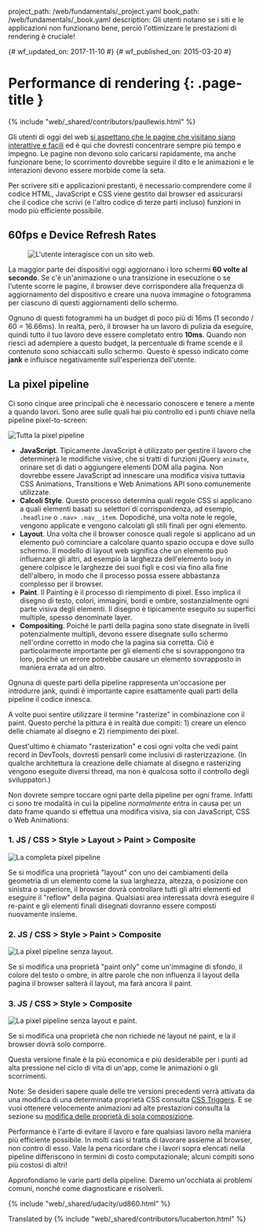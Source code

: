 project_path: /web/fundamentals/_project.yaml
book_path: /web/fundamentals/_book.yaml
description: Gli utenti notano se i siti e le applicazioni non funzionano bene, perciò l'ottimizzare le prestazioni di rendering è cruciale!

{# wf_updated_on: 2017-11-10 #}
{# wf_published_on: 2015-03-20 #}

# Performance di rendering {: .page-title }

{% include "web/_shared/contributors/paullewis.html" %}

Gli utenti di oggi del web
[si aspettano che le pagine che visitano siano interattive e facili](https://paul.kinlan.me/what-news-readers-want/)
ed è qui che dovresti concentrare sempre più tempo e impegno. Le pagine
non devono solo caricarsi rapidamente, ma anche funzionare bene; lo
scorrimento dovrebbe seguire il dito e le animazioni e le interazioni
devono essere morbide come la seta.

Per scrivere siti e applicazioni prestanti, è necessario comprendere
come il codice HTML, JavaScript e CSS viene gestito dal browser ed
assicurarsi che il codice che scrivi (e l'altro codice di terze parti
incluso) funzioni in modo più efficiente possibile.

## 60fps e Device Refresh Rates

<div class="attempt-right">
  <figure>
    <img src="images/intro/response.jpg" alt="L'utente interagisce con un sito web.">
  </figure>
</div>

La maggior parte dei dispositivi oggi aggiornano i loro schermi **60
volte al secondo**. Se c'è un'animazione o una transizione in esecuzione
o se l'utente scorre le pagine, il browser deve corrispondere alla
frequenza di aggiornamento del dispositivo e creare una nuova immagine o
fotogramma per ciascuno di questi aggiornamenti dello schermo.

Ognuno di questi fotogrammi ha un budget di poco più di 16ms (1 secondo
/ 60 = 16.66ms). In realtà, però, il browser ha un lavoro di pulizia da
eseguire, quindi tutto il tuo lavoro deve essere completato entro
**10ms**. Quando non riesci ad adempiere a questo budget, la percentuale
di frame scende e il contenuto sono schiaccaiti sullo schermo. Questo è
spesso indicato come **jank** e influisce negativamente sull'esperienza
dell'utente.

## La pixel pipeline

Ci sono cinque aree principali che è necessario conoscere e tenere a
mente a quando lavori. Sono aree sulle quali hai più controllo ed i
punti chiave nella pipeline pixel-to-screen:

<img src="images/intro/frame-full.jpg"  alt="Tutta la pixel pipeline">

* **JavaScript**. Tipicamente JavaScript è utilizzato per gestire il
lavoro che determinerà le modifiche visive, che si tratti di
funzioni jQuery `animate`, orinare set di dati o aggiungere elementi DOM
alla pagina. Non dovrebbe essere JavaScript ad innescare una modifica
visiva tuttavia CSS Animations, Transitions e Web Animations API sono
comunemente utilizzate.
* **Calcoli Style**. Questo processo determina quali regole CSS si
applicano a quali elementi basati su selettori di corrispondenza, ad
esempio, `.headline` o `.nav> .nav__item`. Dopodiché, una volta note le
regole, vengono applicate e vengono calcolati gli stili finali per ogni
elemento.
* **Layout**. Una volta che il browser conosce quali regole si applicano
ad un elemento può cominciare a calcolare quanto spazio occupa e dove
sullo schermo. Il modello di layout web significa che un elemento può
influenzare gli altri, ad esempio la larghezza dell'elemento `body` in
genere colpisce le larghezze dei suoi figli e così via fino alla fine
dell'albero, in modo che il processo possa essere abbastanza complesso
per il browser.
* **Paint**. Il Painting è il processo di riempimento di pixel. Esso
implica il disegno di testo, colori, immagini, bordi e ombre,
sostanzialmente ogni parte visiva degli elementi. Il disegno è
tipicamente eseguito su superfici multiple, spesso denominate layer.
* **Compositing**. Poiché le parti della pagina sono state disegnate in
livelli potenzialmente multipli, devono essere disegnate sullo schermo
nell'ordine corretto in modo che la pagina sia corretta. Ciò è
particolarmente importante per gli elementi che si sovrappongono tra
loro, poiché un errore potrebbe causare un elemento sovrapposto in
maniera errata ad un altro.

Ognuna di queste parti della pipeline rappresenta un'occasione per
introdurre jank, quindi è importante capire esattamente quali parti
della pipeline il codice innesca.

A volte puoi sentire utilizzare il termine "rasterize" in
combinazione con il paint. Questo perché la pittura è in realtà due
compiti: 1) creare un elenco delle chiamate al disegno e 2) riempimento
dei pixel.

Quest'ultimo è chiamato "rasterization" e così ogni volta che vedi paint
record in DevTools, dovresti pensarli come inclusivi di rasterizzazione.
(In qualche architettura la creazione delle chiamate al disegno e
rasterizing vengono eseguite diversi thread, ma non è qualcosa sotto il
controllo degli sviluppatori.)

Non dovrete sempre toccare ogni parte della pipeline per ogni frame.
Infatti ci sono tre modalità in cui la pipeline _normalmente_ entra in
causa per un dato frame quando si effettua una modifica visiva, sia con
JavaScript, CSS o Web Animations:

### 1. JS / CSS > Style > Layout > Paint > Composite

<img src="images/intro/frame-full.jpg"  alt="La completa pixel pipeline">

Se si modifica una proprietà "layout" con uno dei cambiamenti della
geometria di un elemento come la sua larghezza, altezza, o posizione con
sinistra o superiore, il browser dovrà controllare tutti gli altri
elementi ed eseguire il "reflow" della pagina. Qualsiasi area
interessata dovrà eseguire il re-paint e gli elementi finali disegnati
dovranno essere composti nuovamente insieme.

### 2. JS / CSS > Style > Paint > Composite

<img src="images/intro/frame-no-layout.jpg" alt="La pixel pipeline senza layout.">

Se si modifica una proprietà "paint only" come un'immagine di sfondo, il
colore del testo o ombre, in altre parole che non influenza il layout
della pagina il browser salterà il layout, ma farà ancora il paint.

### 3. JS / CSS > Style > Composite

<img src="images/intro/frame-no-layout-paint.jpg" alt="La pixel pipeline senza layout e paint.">

Se si modifica una proprietà che non richiede né layout né paint, e la
il browser dovrà solo comporre.

Questa versione finale è la più economica e più desiderabile per i punti
ad alta pressione nel ciclo di vita di un'app, come le animazioni o gli
scorrimenti.

Note: Se desideri sapere quale delle tre versioni precedenti verrà
attivata da una modifica di una determinata proprietà CSS consulta
[CSS Triggers](https://csstriggers.com). E se vuoi ottenere velocemente
animazioni ad alte prestazioni consulta la sezione su [modifica delle
proprietà di sola composizione](stick-to-compositor-only-properties-and-manage-layer-count).

Performance è l'arte di evitare il lavoro e fare qualsiasi lavoro nella
maniera più efficiente possibile. In molti casi si tratta di lavorare
assieme al browser, non contro di esso. Vale la pena ricordare che i
lavori sopra elencati nella pipeline differiscono in termini di costo
computazionale; alcuni compiti sono più costosi di altri!

Approfondiamo le varie parti della pipeline. Daremo un'occhiata ai
problemi comuni, nonché come diagnosticare e risolverli.

{% include "web/_shared/udacity/ud860.html" %}

Translated by
{% include "web/_shared/contributors/lucaberton.html" %}
